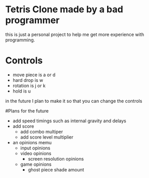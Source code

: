 # Tetris Clone made by a bad programmer

this is just a personal project to help me get more experience with programming.

# Controls
* move piece is a or d
* hard drop is w
* rotation is j or k
* hold is u

in the future I plan to make it so that you can change the controls

#Plans for the future
* add speed timings such as internal gravity and delays
* add score
  * add combo multiper
  * add score level multiplier
* an opinions memu
  * input opinions
  * video opinions
    * screen resolution opinions
  * game opinions
    * ghost piece shade amount
